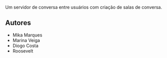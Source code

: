 Um servidor de conversa entre usuários com criação de salas de conversa.

<h2>Autores</h2>
<ul>
<li>Mika Marques</li>
<li>Marina Veiga</li>
<li>Diogo Costa</li>
<li>Roosevelt</li>
</ul> 
